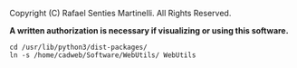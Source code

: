 Copyright (C) Rafael Senties Martinelli. All Rights Reserved.

**A written authorization is necessary if visualizing or using this software.**


```
cd /usr/lib/python3/dist-packages/
ln -s /home/cadweb/Software/WebUtils/ WebUtils
```
